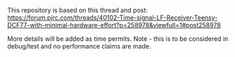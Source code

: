 This repository is based on this thread and post:
https://forum.pjrc.com/threads/40102-Time-signal-LF-Receiver-Teensy-DCF77-with-minimal-hardware-effort?p=258978&viewfull=1#post258978

More details will be added as time permits.
Note - this is to be considered in debug/test and no performance claims are made.
